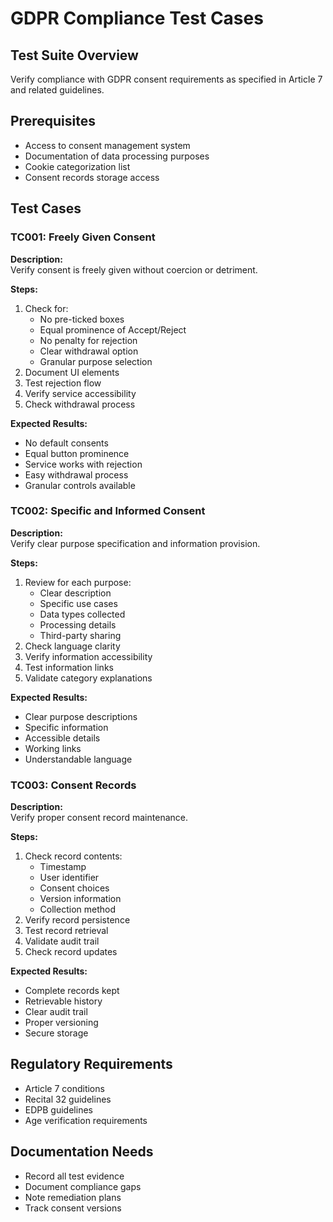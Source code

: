 # GDPR Compliance Test Cases

## Test Suite Overview
Verify compliance with GDPR consent requirements as specified in Article 7 and related guidelines.

## Prerequisites
* Access to consent management system
* Documentation of data processing purposes
* Cookie categorization list
* Consent records storage access

## Test Cases

### TC001: Freely Given Consent
**Description:**  
Verify consent is freely given without coercion or detriment.

**Steps:**
1. Check for:
   - No pre-ticked boxes
   - Equal prominence of Accept/Reject
   - No penalty for rejection
   - Clear withdrawal option
   - Granular purpose selection
2. Document UI elements
3. Test rejection flow
4. Verify service accessibility
5. Check withdrawal process

**Expected Results:**
- No default consents
- Equal button prominence
- Service works with rejection
- Easy withdrawal process
- Granular controls available

### TC002: Specific and Informed Consent
**Description:**  
Verify clear purpose specification and information provision.

**Steps:**
1. Review for each purpose:
   - Clear description
   - Specific use cases
   - Data types collected
   - Processing details
   - Third-party sharing
2. Check language clarity
3. Verify information accessibility
4. Test information links
5. Validate category explanations

**Expected Results:**
- Clear purpose descriptions
- Specific information
- Accessible details
- Working links
- Understandable language

### TC003: Consent Records
**Description:**  
Verify proper consent record maintenance.

**Steps:**
1. Check record contents:
   - Timestamp
   - User identifier
   - Consent choices
   - Version information
   - Collection method
2. Verify record persistence
3. Test record retrieval
4. Validate audit trail
5. Check record updates

**Expected Results:**
- Complete records kept
- Retrievable history
- Clear audit trail
- Proper versioning
- Secure storage

## Regulatory Requirements
* Article 7 conditions
* Recital 32 guidelines
* EDPB guidelines
* Age verification requirements

## Documentation Needs
* Record all test evidence
* Document compliance gaps
* Note remediation plans
* Track consent versions
